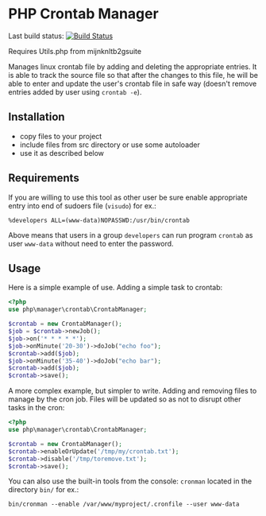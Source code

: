 PHP Crontab Manager
===================

Last build status: [![Build Status](https://secure.travis-ci.org/MediovskiTechnology/php-crontab-manager.png?branch=master)](http://travis-ci.org/MediovskiTechnology/php-crontab-manager)

Requires Utils.php from mijnknltb2gsuite

Manages linux crontab file by adding and deleting the appropriate entries. It is
able to track the source file so that after the changes to this file, he will
be able to enter and update the user's crontab file in safe way (doesn't remove
entries added by user using `crontab -e`).

Installation
------------

* copy files to your project
* include files from src directory or use some autoloader
* use it as described below

Requirements
------------

If you are willing to use this tool as other user be sure enable appropriate
entry into end of sudoers file (`visudo`) for ex.:

    %developers ALL=(www-data)NOPASSWD:/usr/bin/crontab

Above means that users in a group `developers` can run program `crontab` as user
`www-data` without need to enter the password.

Usage
-----

Here is a simple example of use. Adding a simple task to crontab:

```php
<?php
use php\manager\crontab\CrontabManager;

$crontab = new CrontabManager();
$job = $crontab->newJob();
$job->on('* * * * *');
$job->onMinute('20-30')->doJob("echo foo");
$crontab->add($job);
$job->onMinute('35-40')->doJob("echo bar");
$crontab->add($job);
$crontab->save();
```
    
A more complex example, but simpler to write. Adding and removing files to 
manage by the cron job. Files will be updated so as not to disrupt other tasks
in the cron:

```php
<?php
use php\manager\crontab\CrontabManager;

$crontab = new CrontabManager();
$crontab->enableOrUpdate('/tmp/my/crontab.txt');
$crontab->disable('/tmp/toremove.txt');
$crontab->save();
```

You can also use the built-in tools from the console: `cronman` located in the
directory `bin/` for ex.:

    bin/cronman --enable /var/www/myproject/.cronfile --user www-data
